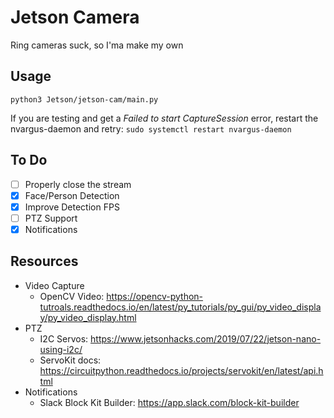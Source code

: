 # Jetson Camera

Ring cameras suck, so I'ma make my own

## Usage
`python3 Jetson/jetson-cam/main.py`

If you are testing and get a *Failed to start CaptureSession* error, restart the nvargus-daemon and retry:
`sudo systemctl restart nvargus-daemon`

## To Do

- [ ] Properly close the stream
- [x] Face/Person Detection
- [x] Improve Detection FPS
- [ ] PTZ Support
- [x] Notifications

## Resources
- Video Capture
    - OpenCV Video: https://opencv-python-tutroals.readthedocs.io/en/latest/py_tutorials/py_gui/py_video_display/py_video_display.html
- PTZ
    - I2C Servos: https://www.jetsonhacks.com/2019/07/22/jetson-nano-using-i2c/
    - ServoKit docs: https://circuitpython.readthedocs.io/projects/servokit/en/latest/api.html
- Notifications
    - Slack Block Kit Builder: https://app.slack.com/block-kit-builder